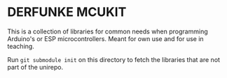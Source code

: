 # DERFUNKE MCUKIT

This is a collection of libraries for common needs when programming Arduino's or ESP microcontrollers. Meant for own use and for use in teaching.

Run `git submodule init` on this directory to fetch the libraries that are not part of the unirepo.

